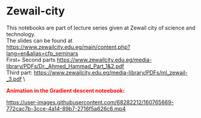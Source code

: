 # Zewail-city
This notebooks are part of lecture series given at Zewail city of science and technology.\
The slides can be found at https://www.zewailcity.edu.eg/main/content.php?lang=en&alias=cfp_seminars \
First+ Second parts https://www.zewailcity.edu.eg/media-library/PDFs/Dr._Ahmed_Hammad_Part_1&2.pdf \
Third part: https://www.zewailcity.edu.eg/media-library/PDFs/ml_zewail-_3.pdf \



<b style='color:red'>Animation in the Gradient descent  noteebook:</b>






https://user-images.githubusercontent.com/68282212/160765669-772cac7b-3cce-4a14-89b7-2716f5a626c6.mp4

